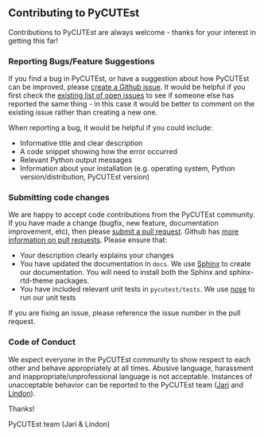 ## Contributing to PyCUTEst

Contributions to PyCUTEst are always welcome - thanks for your interest in getting this far!

### Reporting Bugs/Feature Suggestions

If you find a bug in PyCUTEst, or have a suggestion about how PyCUTEst can be improved, please 
[create a Github issue](https://docs.github.com/en/issues/tracking-your-work-with-issues/creating-an-issue). 
It would be helpful if you first check the [existing list of open issues](https://github.com/jfowkes/pycutest/issues) 
to see if someone else has reported the same thing - in this case it would be better to comment on the existing issue 
rather than creating a new one.  

When reporting a bug, it would be helpful if you could include:

* Informative title and clear description
* A code snippet showing how the error occurred
* Relevant Python output messages
* Information about your installation (e.g. operating system, Python version/distribution, PyCUTEst version)

### Submitting code changes

We are happy to accept code contributions from the PyCUTEst community. 
If you have made a change (bugfix, new feature, documentation improvement, etc), then please 
[submit a pull request](https://github.com/jfowkes/pycutest/pulls). 
Github has [more information on pull requests](https://docs.github.com/en/pull-requests).
Please ensure that:

* Your description clearly explains your changes
* You have updated the documentation in `docs`. 
We use [Sphinx](https://www.sphinx-doc.org/en/master/) to create our documentation. 
You will need to install both the Sphinx and sphinx-rtd-theme packages. 
* You have included relevant unit tests in `pycutest/tests`. 
We use [nose](https://nose.readthedocs.io/en/latest/) to run our unit tests

If you are fixing an issue, please reference the issue number in the pull request.

### Code of Conduct
We expect everyone in the PyCUTEst community to show respect to each other and behave appropriately at all times. 
Abusive language, harassment and inappropriate/unprofessional language is not acceptable.
Instances of unacceptable behavior can be reported to the PyCUTEst team 
([Jari](mailto:jaroslav.fowkes@stfc.ac.uk) and [Lindon](mailto:lindon.roberts@sydney.edu.au)).

Thanks!

PyCUTEst team (Jari & Lindon)